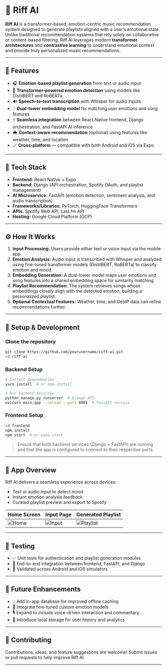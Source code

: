 # 🎵 Riff AI

**Riff AI** is a transformer-based, emotion-centric music recommendation system designed to generate playlists aligned with a user’s emotional state. Unlike traditional recommendation systems that rely solely on collaborative or content-based filtering, Riff AI leverages modern **transformer architectures** and **contrastive learning** to understand emotional context and provide truly personalized music recommendations.

---

## 🚀 Features

* 🎧 **Emotion-based playlist generation** from text or audio input
* 🧠 **Transformer-powered emotion detection** using models like DistilBERT and RoBERTa
* 🔊 **Speech-to-text transcription** with Whisper for audio inputs
* 💡 **Dual-tower embedding model** for matching user emotions and song features
* ⚡ **Seamless integration** between React Native frontend, Django orchestration, and FastAPI AI inference
* 🌦️ **Context-aware recommendation** (optional) using features like weather, time, and location
* 🪄 **Cross-platform** — compatible with both Android and iOS via Expo

---

## 🧰 Tech Stack

* **Frontend:** React Native + Expo
* **Backend:** Django (API orchestration, Spotify OAuth, and playlist management)
* **AI Microservice:** FastAPI (emotion detection, sentiment analysis, and audio transcription)
* **Frameworks/Libraries:** PyTorch, HuggingFace Transformers
* **APIs:** Spotify Web API, Last.fm API
* **Hosting:** Google Cloud Platform (GCP)

---

## ⚙️ How It Works

1. **Input Processing:** Users provide either text or voice input via the mobile app.
2. **Emotion Analysis:** Audio input is transcribed with Whisper and analyzed using fine-tuned transformer models (DistilBERT, RoBERTa) to classify emotion and mood.
3. **Embedding Generation:** A dual-tower model maps user emotions and song features into a shared embedding space for similarity matching.
4. **Playlist Recommendation:** The system retrieves songs whose embeddings closely align with the detected emotion, building a personalized playlist.
5. **Optional Contextual Features:** Weather, time, and GeoIP data can refine recommendations further.

---

## 🧩 Setup & Development

### Clone the repository

```bash
git clone https://github.com/yourusername/riff-ai.git
cd riff-ai
```

### Backend Setup

```bash
# Install dependencies
yarn install  # or npm install

# Run backend services
python manage.py runserver  # Django API
uvicorn main:app --reload --port 8001  # FastAPI service
```

### Frontend Setup

```bash
cd frontend
npm install
npm start  # or expo start
```

> Ensure that both backend services (Django + FastAPI) are running and that the app is configured to connect to their respective ports.

---

## 📱 App Overview

Riff AI delivers a seamless experience across devices:

* Text or audio input to detect mood
* Instant emotion analysis feedback
* Curated playlist preview and export to Spotify

| Home Screen             | Input Page               | Generated Playlist          |
| ----------------------- | ------------------------ | --------------------------- |
| ![Home](assets/SS1.png) | ![Input](assets/SS2.png) | ![Playlist](assets/SS3.png) |

---

## 🧪 Testing

* ✅ Unit tests for authentication and playlist generation modules
* 🔗 End-to-end integration between frontend, FastAPI, and Django
* 📱 Validated across Android and iOS simulators

---

## 🧭 Future Enhancements

* 🎶 Add in-app database for improved offline caching
* 🧩 Integrate fine-tuned custom emotion models
* 🎙️ Expand to include voice-driven interaction and commentary
* 💾 Introduce local storage for user history and analytics

---

## 🩵 Contributing

Contributions, ideas, and feature suggestions are welcome!
Submit issues or pull requests to help improve Riff AI.

---
